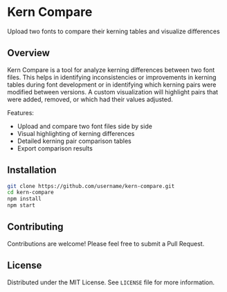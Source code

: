 # Kern Compare
 Upload two fonts to compare their kerning tables and visualize differences

## Overview
Kern Compare is a tool for analyze kerning differences between two font files. This helps in identifying inconsistencies or improvements in kerning tables during font development or in identifying which kerning pairs were modified between versions. A custom visualization will highlight pairs that were added, removed, or which had their values adjusted.

Features:
- Upload and compare two font files side by side
- Visual highlighting of kerning differences
- Detailed kerning pair comparison tables
- Export comparison results

## Installation

```bash
git clone https://github.com/username/kern-compare.git
cd kern-compare
npm install
npm start
```

## Contributing
Contributions are welcome! Please feel free to submit a Pull Request.

## License
Distributed under the MIT License. See `LICENSE` file for more information.
